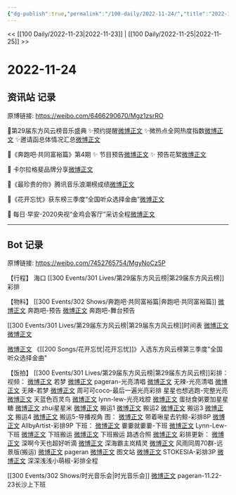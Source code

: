 ```yaml
---
{"dg-publish":true,"permalink":"/100-daily/2022-11-24/","title":"2022-11-24"}
---
```



<< [[100 Daily/2022-11-23\|2022-11-23]] | [[100 Daily/2022-11-25\|2022-11-25]] >>

# 2022-11-24

## 资讯站 记录

原博链接: https://weibo.com/6466290670/Mgz1zsrRO

🌟第29届东方风云榜音乐盛典
✨预约提醒[微博正文](https://m.weibo.cn/7779932378/4839276972606364)
✨微热点全网热度指数[微博正文](https://m.weibo.cn/6466290670/4839317996571891)
✨邀请函总体情况汇总[微博正文](https://m.weibo.cn/6466290670/4839459373718645)

🌟《奔跑吧·共同富裕篇》第4期
✨ 节目预告[微博正文](https://m.weibo.cn/6466290670/4839336790727483)
✨ 预告花絮[微博正文](https://m.weibo.cn/6466290670/4839436989238358)

🌟 卡尔拉格斐品牌分享[微博正文](https://m.weibo.cn/6466290670/4839452675932609)

🌟《最珍贵的你》腾讯音乐浪潮榜成绩[微博正文](https://m.weibo.cn/6466290670/4839316158943691)

🌟《花开忘忧》获东榜三季度“全国听众选择金曲”[微博正文](https://m.weibo.cn/6466290670/4839314989780674)

🌟 每日·早安-2020央视“金鸡会客厅”采访全程[微博正文](https://m.weibo.cn/6466290670/4839251335974264)

---
## Bot 记录

原博链接: https://weibo.com/7452765754/MgyNoCz5P

【行程】
海口 [[300 Events/301 Lives/第29届东方风云榜\|第29届东方风云榜]]彩排

【物料】
[[300 Events/302 Shows/奔跑吧·共同富裕篇\|奔跑吧·共同富裕篇]]
[微博正文](http://weibo.com/5242381821/Mgvcn3AOr) 奔跑吧-预告
[微博正文](http://weibo.com/5242381821/MgxwL1IaV) 奔跑吧-舞台预告

[[300 Events/301 Lives/第29届东方风云榜\|第29届东方风云榜]]时间表
[微博正文](http://weibo.com/7516842376/MgtLXsyCw)
[微博正文](http://weibo.com/7779932378/MgtLXaW28)

[微博正文](https://weibo.com/7779932378/MgmTL3Vn2) 《[[200 Songs/花开忘忧\|花开忘忧]]》入选东方风云榜第三季度"全国听众选择金曲"

【饭拍】
[[300 Events/301 Lives/第29届东方风云榜\|第29届东方风云榜]]彩排：
视频：
[微博正文](http://weibo.com/7365108642/MgyAwxn8G) 若梦
[微博正文](http://weibo.com/7633014126/MgyFigkeG) pageran-光亮清唱
[微博正文](http://weibo.com/7495641082/MgyBFsuRa) 无辣-光亮清唱
[微博正文](https://m.weibo.cn/7495641082/4839478042301857) 无辣-若梦
[微博正文](http://weibo.com/6400678046/MgywJjF41) 周可可coco-最后一遍光亮彩排
[](https://m.weibo.cn/5219918112/4839472556410921) 星星也想逃跑-完整光亮
[微博正文](https://m.weibo.cn/6052322446/4839472913711812) 天蓝色百灵鸟
[微博正文](https://m.weibo.cn/6278506115/4839475600951596) lynn-lew-光亮戏腔
[微博正文](https://m.weibo.cn/6048634807/4839478886137880) 蛋挞食粥要加星星糖
[微博正文](https://m.weibo.cn/2539551872/4839480308010171) zhui星星米
[微博正文](http://weibo.com/6153221451/MgyqVnY1I) 搬运1
[微博正文](http://weibo.com/3199780861/MgyqzgwLB) 搬运2
[微博正文](http://weibo.com/3199780861/Mgyqmd7gS) 搬运3
[微博正文](http://weibo.com/6433509682/MgysT9KA3) 搬运4
[微博正文](http://weibo.com/6433509682/MgyKGtpPp) 搬运5-导播视角
图：
[微博正文](http://weibo.com/3246571812/MgykoeEy0) 带着啾星去钓鲸-彩排8P
[微博正文](https://m.weibo.cn/6873250805/4839481234691080) AllbyArtist-彩排9P
下班：
[微博正文](http://weibo.com/5995646854/MgyqPr9yV) 嫑嫑就嫑嫑-下班
[微博正文](http://weibo.com/6278506115/MgyyyrODt) Lynn-Lew-下班
[微博正文](http://weibo.com/5768424484/MgypTBBV5) 下班搬运
[微博正文](https://weibo.com/6293404959/MgymQtFE3) 下班搬运
路透合照
[微博正文](http://weibo.com/6433509682/MgyAyft6I)
彩排更新：
[微博正文](http://weibo.com/3123996041/MgDm9AQ8Y) 深啊今天也超好听滴
[微博正文](http://weibo.com/6357109665/MgzMGkoTf) 深海霸主岚精灵
[微博正文](http://weibo.com/6433509682/MgDTauo7Z) 风雨同周70群-远景版(搬运)
[微博正文](http://weibo.com/7633014126/MgH08mfMb) pageran
[微博正文](http://weibo.com/6987697229/MgH4FkPCm) 图文站
[微博正文](http://weibo.com/5172011009/MgFhcoVAK) STOKESIA-彩排3P
[微博正文](http://weibo.com/1786590437/MgIeh71IH) 深深浅浅小萌椒-彩排全程

[[300 Events/302 Shows/时光音乐会\|时光音乐会]]
[微博正文](http://weibo.com/7633014126/Mgv7eeqOA) pageran-11.22-23长沙上下班
